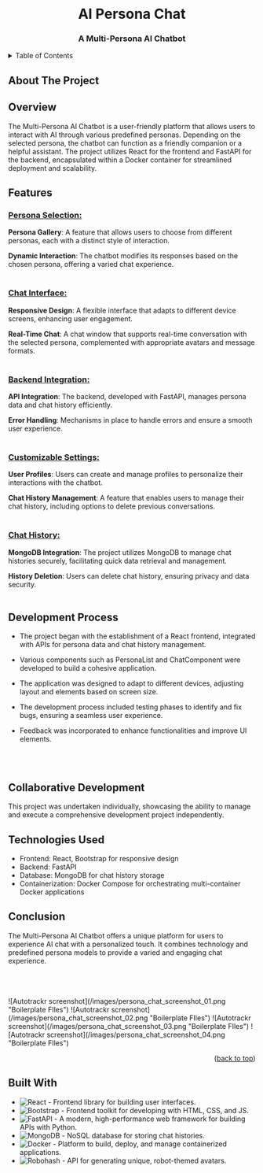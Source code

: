 <a name="readme-top"></a>


<!-- PROJECT LOGO -->
<br />
<div align="center">
  <h1>AI Persona Chat</h1>
  </a>

  <h3 align="center">A Multi-Persona AI Chatbot</h3>

</div>



<!-- TABLE OF CONTENTS -->
<details>
  <summary>Table of Contents</summary>
  <ol>
    <li>
      <a href="#about-the-project">About The Project</a>
      <ul>
        <li><a href="#built-with">Built With</a></li>
      </ul>
    </li>
    <li>
      <a href="#getting-started">Getting Started</a>
      <ul>
        <li><a href="#prerequisites">Prerequisites</a></li>
        <li><a href="#installation">Installation</a></li>
      </ul>
    </li>
    <li><a href="#usage">Usage</a></li>
    <li><a href="#roadmap">Roadmap</a></li>
    <li><a href="#license">License</a></li>
    <li><a href="#contact">Contact</a></li>
    <li><a href="#acknowledgments">Acknowledgments</a></li>
  </ol>
</details>

<!-- ABOUT THE PROJECT -->
## About The Project

## Overview
The Multi-Persona AI Chatbot is a user-friendly platform that allows users to interact with AI through various predefined personas. Depending on the selected persona, the chatbot can function as a friendly companion or a helpful assistant. The project utilizes React for the frontend and FastAPI for the backend, encapsulated within a Docker container for streamlined deployment and scalability.

## Features
### <ins>Persona Selection:</ins>

**Persona Gallery**: A feature that allows users to choose from different personas, each with a distinct style of interaction.

**Dynamic Interaction**: The chatbot modifies its responses based on the chosen persona, offering a varied chat experience.
<br>
<br>
### <ins>Chat Interface:</ins>

**Responsive Design**: A flexible interface that adapts to different device screens, enhancing user engagement.

**Real-Time Chat**: A chat window that supports real-time conversation with the selected persona, complemented with appropriate avatars and message formats.
<br>
<br>
### <ins>Backend Integration:</ins>

**API Integration**: The backend, developed with FastAPI, manages persona data and chat history efficiently.

**Error Handling**: Mechanisms in place to handle errors and ensure a smooth user experience.
<br>
<br>
### <ins>Customizable Settings:</ins>

**User Profiles**: Users can create and manage profiles to personalize their interactions with the chatbot.

**Chat History Management**: A feature that enables users to manage their chat history, including options to delete previous conversations.
<br>
<br>
### <ins>Chat History:</ins>

**MongoDB Integration**: The project utilizes MongoDB to manage chat histories securely, facilitating quick data retrieval and management.

**History Deletion**: Users can delete chat history, ensuring privacy and data security.
<br>
<br>
## Development Process

- The project began with the establishment of a React frontend, integrated with APIs for persona data and chat history management.

- Various components such as PersonaList and ChatComponent were developed to build a cohesive application.

- The application was designed to adapt to different devices, adjusting layout and elements based on screen size.

- The development process included testing phases to identify and fix bugs, ensuring a seamless user experience.

- Feedback was incorporated to enhance functionalities and improve UI elements.
<br>
<br>

## Collaborative Development

This project was undertaken individually, showcasing the ability to manage and execute a comprehensive development project independently.


## Technologies Used

- Frontend: React, Bootstrap for responsive design
- Backend: FastAPI
- Database: MongoDB for chat history storage
- Containerization: Docker Compose for orchestrating multi-container Docker applications


## Conclusion

The Multi-Persona AI Chatbot offers a unique platform for users to experience AI chat with a personalized touch. It combines technology and predefined persona models to provide a varied and engaging chat experience.


<br>
<br>
<br>
![Autotrackr screenshot](/images/persona_chat_screenshot_01.png "Boilerplate FIles")
![Autotrackr screenshot](/images/persona_chat_screenshot_02.png "Boilerplate FIles")
![Autotrackr screenshot](/images/persona_chat_screenshot_03.png "Boilerplate FIles")
![Autotrackr screenshot](/images/persona_chat_screenshot_04.png "Boilerplate FIles")

<p align="right">(<a href="#readme-top">back to top</a>)</p>


## Built With

* ![React](https://img.shields.io/badge/react-%2320232a.svg?style=for-the-badge&logo=react&logoColor=%2361DAFB) - Frontend library for building user interfaces.
* ![Bootstrap](https://img.shields.io/badge/bootstrap-%23563D7C.svg?style=for-the-badge&logo=bootstrap&logoColor=white) - Frontend toolkit for developing with HTML, CSS, and JS.
* ![FastAPI](https://img.shields.io/badge/fastapi-109989?style=for-the-badge&logo=FASTAPI&logoColor=white) - A modern, high-performance web framework for building APIs with Python.
* ![MongoDB](https://img.shields.io/badge/MongoDB-%234ea94b.svg?style=for-the-badge&logo=mongodb&logoColor=white) - NoSQL database for storing chat histories.
* ![Docker](https://img.shields.io/badge/docker-%230db7ed.svg?style=for-the-badge&logo=docker&logoColor=white) - Platform to build, deploy, and manage containerized applications.
* ![Robohash](https://img.shields.io/badge/Robohash-%237589C7.svg?style=for-the-badge&logo=robohash&logoColor=white) - API for generating unique, robot-themed avatars.
